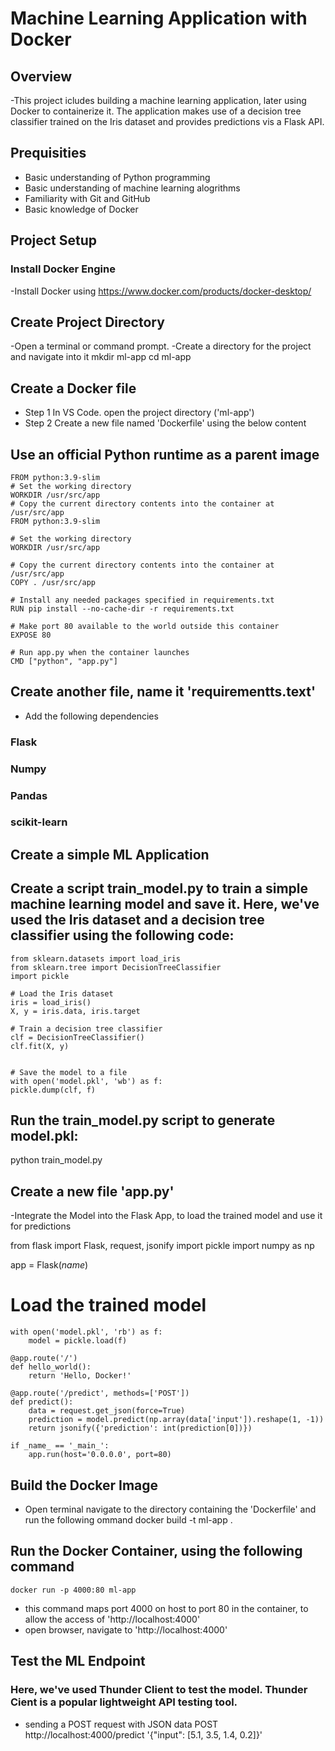 # Machine Learning Application with Docker 

## Overview
-This project icludes building a machine learning application, later using Docker to containerize it. The application makes use of a decision tree classifier trained on the Iris dataset and provides predictions vis a Flask API.

## Prequisities 
- Basic understanding of Python programming
- Basic understanding of machine learning alogrithms
- Familiarity with Git and GitHub
- Basic knowledge of Docker

## Project Setup

### Install Docker Engine
-Install Docker using https://www.docker.com/products/docker-desktop/

## Create Project Directory 
-Open a terminal or command prompt.
-Create a directory for the project and navigate into it
    mkdir ml-app 
    cd ml-app

## Create a Docker file 
- Step 1 In VS Code. open the project directory ('ml-app')
- Step 2 Create a new file named 'Dockerfile' using the below content

## Use an official Python runtime as a parent image 
    FROM python:3.9-slim 
    # Set the working directory 
    WORKDIR /usr/src/app 
    # Copy the current directory contents into the container at /usr/src/app 
    FROM python:3.9-slim 

    # Set the working directory 
    WORKDIR /usr/src/app 

    # Copy the current directory contents into the container at /usr/src/app 
    COPY . /usr/src/app

    # Install any needed packages specified in requirements.txt 
    RUN pip install --no-cache-dir -r requirements.txt 

    # Make port 80 available to the world outside this container 
    EXPOSE 80 

    # Run app.py when the container launches 
    CMD ["python", "app.py"]

## Create another file, name it 'requirementts.text'
- Add the following dependencies
### Flask
### Numpy
### Pandas
### scikit-learn

## Create a simple ML Application
## Create a script train_model.py to train a simple machine learning model and save it. Here, we've used the Iris dataset and a decision tree classifier using the following code:
    from sklearn.datasets import load_iris
    from sklearn.tree import DecisionTreeClassifier
    import pickle 

    # Load the Iris dataset
    iris = load_iris()
    X, y = iris.data, iris.target

    # Train a decision tree classifier
    clf = DecisionTreeClassifier() 
    clf.fit(X, y) 


    # Save the model to a file 
    with open('model.pkl', 'wb') as f: 
    pickle.dump(clf, f) 

## Run the train_model.py script to generate model.pkl:
python train_model.py 

## Create a new file 'app.py' 
-Integrate the Model into the Flask App, to load the trained model and use it for predictions

from flask import Flask, request, jsonify
import pickle
import numpy as np

app = Flask(_name_) 

# Load the trained model 
    with open('model.pkl', 'rb') as f:
        model = pickle.load(f)

    @app.route('/') 
    def hello_world(): 
        return 'Hello, Docker!' 

    @app.route('/predict', methods=['POST']) 
    def predict(): 
        data = request.get_json(force=True) 
        prediction = model.predict(np.array(data['input']).reshape(1, -1)) 
        return jsonify({'prediction': int(prediction[0])}) 

    if _name_ == '_main_': 
        app.run(host='0.0.0.0', port=80) 

## Build the Docker Image 
- Open terminal navigate to the directory containing the 'Dockerfile' and run the following ommand 
    docker build -t ml-app .
## Run the Docker Container, using the following command 
    docker run -p 4000:80 ml-app
- this command maps port 4000 on host to port 80 in the container, to allow the access of 'http://localhost:4000'
- open browser, navigate to 'http://localhost:4000'
## Test the ML Endpoint 
### Here, we've used Thunder Client to test the model. Thunder Cient is a popular lightweight API testing tool.
- sending a POST request with JSON data
 POST http://localhost:4000/predict 
 '{"input": [5.1, 3.5, 1.4, 0.2]}'
